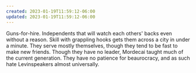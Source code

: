 ```yaml
---
created: 2023-01-19T11:59:12-06:00
updated: 2023-01-19T11:59:12-06:00
---
```

Guns-for-hire. Independents that will watch each others' backs even without a reason. Skill with grappling hooks gets them across a city in under a minute. They serve mostly themselves, though they tend to be fast to make new friends. Though they have no leader, Mordecai taught much of the current generation. They have no patience for beaurocracy, and as such hate Levinspeakers almost universally.